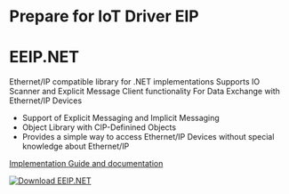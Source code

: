 # Prepare for IoT Driver EIP
# EEIP.NET
Ethernet/IP compatible library for .NET implementations
Supports IO Scanner and Explicit Message Client functionality
For Data Exchange with Ethernet/IP Devices

- Support of Explicit Messaging and Implicit Messaging
- Object Library with CIP-Definined Objects
- Provides a simple way to access Ethernet/IP Devices without special knowledge about Ethernet/IP

<a href="http://www.eeip-library.de">Implementation Guide and documentation</a>

<a href="https://sourceforge.net/projects/eeip-net/files/latest/download" rel="nofollow"><img alt="Download EEIP.NET" src="https://a.fsdn.com/con/app/sf-download-button"></a>
